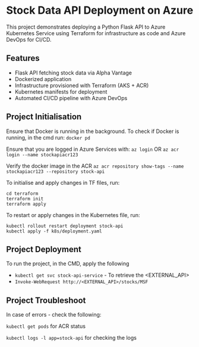 # Stock Data API Deployment on Azure

This project demonstrates deploying a Python Flask API to Azure Kubernetes Service using Terraform for infrastructure as code and Azure DevOps for CI/CD.

## Features
- Flask API fetching stock data via Alpha Vantage
- Dockerized application
- Infrastructure provisioned with Terraform (AKS + ACR)
- Kubernetes manifests for deployment
- Automated CI/CD pipeline with Azure DevOps

## Project Initialisation  

Ensure that Docker is running in the background. 
To check if Docker is running, in the cmd run: 
```docker pd```

Ensure that you are logged in Azure Services with: 
```az login``` OR 
```az acr login --name stockapiacr123```

Verify the docker image in the ACR 
```az acr repository show-tags --name stockapiacr123 --repository stock-api```

To initialise and apply changes in TF files, run: 
```
cd terraform
terraform init
terraform apply
```

To restart or apply changes in the Kubernetes file, run: 
```
kubectl rollout restart deployment stock-api 
kubectl apply -f k8s/deployment.yaml
```

## Project Deployment 

To run the project, in the CMD, apply the following
- ```kubectl get svc stock-api-service``` - To retrieve the <EXTERNAL_API> 
- ```Invoke-WebRequest http://<EXTERNAL_API>/stocks/MSF```

## Project Troubleshoot 

In case of errors - check the following: 

```kubectl get pods``` for ACR status 

```kubectl logs -l app=stock-api``` for checking the logs





